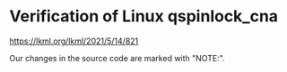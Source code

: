 # Verification of Linux qspinlock_cna


https://lkml.org/lkml/2021/5/14/821


Our changes in the source code are marked with "NOTE:".